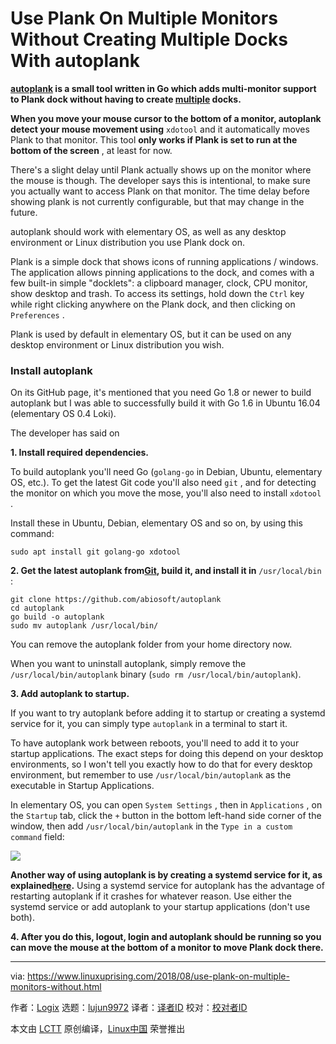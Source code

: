 Use Plank On Multiple Monitors Without Creating Multiple Docks With autoplank
======
**[autoplank][1] is a small tool written in Go which adds multi-monitor support to Plank dock without having to create [multiple][2] docks.**

**When you move your mouse cursor to the bottom of a monitor, autoplank detect your mouse movement using** `xdotool` and it automatically moves Plank to that monitor. This tool **only works if Plank is set to run at the bottom of the screen** , at least for now.

There's a slight delay until Plank actually shows up on the monitor where the mouse is though. The developer says this is intentional, to make sure you actually want to access Plank on that monitor. The time delay before showing plank is not currently configurable, but that may change in the future.

autoplank should work with elementary OS, as well as any desktop environment or Linux distribution you use Plank dock on.

Plank is a simple dock that shows icons of running applications / windows. The application allows pinning applications to the dock, and comes with a few built-in simple "docklets": a clipboard manager, clock, CPU monitor, show desktop and trash. To access its settings, hold down the `Ctrl` key while right clicking anywhere on the Plank dock, and then clicking on `Preferences` .

Plank is used by default in elementary OS, but it can be used on any desktop environment or Linux distribution you wish.

### Install autoplank

On its GitHub page, it's mentioned that you need Go 1.8 or newer to build autoplank but I was able to successfully build it with Go 1.6 in Ubuntu 16.04 (elementary OS 0.4 Loki).

The developer has said on

**1\. Install required dependencies.**

To build autoplank you'll need Go (`golang-go` in Debian, Ubuntu, elementary OS, etc.). To get the latest Git code you'll also need `git` , and for detecting the monitor on which you move the mose, you'll also need to install `xdotool` .

Install these in Ubuntu, Debian, elementary OS and so on, by using this command:
```
sudo apt install git golang-go xdotool

```

**2\. Get the latest autoplank from[Git][1], build it, and install it in** `/usr/local/bin` :
```
git clone https://github.com/abiosoft/autoplank
cd autoplank
go build -o autoplank
sudo mv autoplank /usr/local/bin/

```

You can remove the autoplank folder from your home directory now.

When you want to uninstall autoplank, simply remove the `/usr/local/bin/autoplank` binary (`sudo rm /usr/local/bin/autoplank`).

**3\. Add autoplank to startup.**

If you want to try autoplank before adding it to startup or creating a systemd service for it, you can simply type `autoplank` in a terminal to start it.

To have autoplank work between reboots, you'll need to add it to your startup applications. The exact steps for doing this depend on your desktop environments, so I won't tell you exactly how to do that for every desktop environment, but remember to use `/usr/local/bin/autoplank` as the executable in Startup Applications.

In elementary OS, you can open `System Settings` , then in `Applications` , on the `Startup` tab, click the `+` button in the bottom left-hand side corner of the window, then add `/usr/local/bin/autoplank` in the `Type in a custom command` field:

![](https://4.bp.blogspot.com/-hbh1PLDX-0A/W22eIhEQ1iI/AAAAAAAABWM/GkgrzaPPjA8CHnxF5L4UPPUG_vPa9VT-gCLcBGAs/s640/autoplank-startup-elementaryos.png)

**Another way of using autoplank is by creating a systemd service for it, as explained[here][3].** Using a systemd service for autoplank has the advantage of restarting autoplank if it crashes for whatever reason. Use either the systemd service or add autoplank to your startup applications (don't use both).

**4\. After you do this, logout, login and autoplank should be running so you can move the mouse at the bottom of a monitor to move Plank dock there.**


--------------------------------------------------------------------------------

via: https://www.linuxuprising.com/2018/08/use-plank-on-multiple-monitors-without.html

作者：[Logix][a]
选题：[lujun9972](https://github.com/lujun9972)
译者：[译者ID](https://github.com/译者ID)
校对：[校对者ID](https://github.com/校对者ID)

本文由 [LCTT](https://github.com/LCTT/TranslateProject) 原创编译，[Linux中国](https://linux.cn/) 荣誉推出

[a]:https://plus.google.com/118280394805678839070
[1]:https://github.com/abiosoft/autoplank
[2]:https://answers.launchpad.net/plank/+question/204593
[3]:https://github.com/abiosoft/autoplank#optional-create-a-service
[4]:https://www.reddit.com/r/elementaryos/comments/95a879/autoplank_use_plank_on_multimonitor_setup/e3r9saq/
